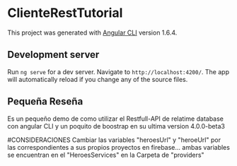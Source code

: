 # ClienteRestTutorial

This project was generated with [Angular CLI](https://github.com/angular/angular-cli) version 1.6.4.

## Development server

Run `ng serve` for a dev server. Navigate to `http://localhost:4200/`. The app will automatically reload if you change any of the source files.

## Pequeña Reseña
Es un pequeño demo de como utilizar el Restfull-API de relatime database con angular CLI y un poquito de boostrap en su ultima version 4.0.0-beta3

#CONSIDERACIONES
Cambiar las variables "heroesUrl" y "heroeUrl" por las correspondientes a sus propios proyectos en firebase... ambas variables se encuentran en el "HeroesServices" en la Carpeta de "providers"